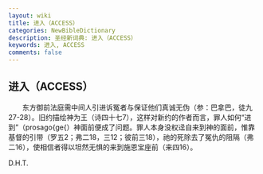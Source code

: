```yaml
---
layout: wiki
title: 进入（ACCESS）
categories: NewBibleDictionary
description: 圣经新词典: 进入（ACCESS）
keywords: 进入, ACCESS
comments: false
---
```


## 进入（ACCESS）

　　东方御前法庭需中间人引进诉冤者与保证他们真诚无伪（参：巴拿巴，徒九27-28）。旧约描绘神为王（诗四十七7），这样对新约的作者而言，罪人如何“进到”（prosago{ge{）神面前便成了问题。罪人本身没权迳自来到神的面前，惟靠基督的引带（罗五2；弗二18，三12；彼前三18），祂的死除去了冤仇的阻隔（弗二16），使相信者得以坦然无惧的来到施恩宝座前（来四16）。

D.H.T.








